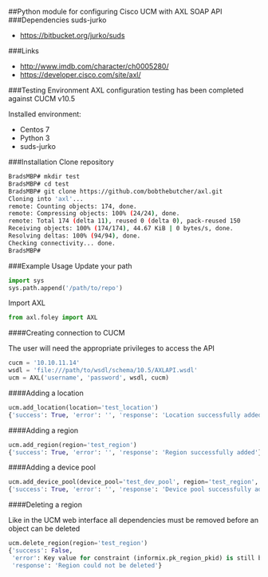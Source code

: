 ##Python module for configuring Cisco UCM with AXL SOAP API
###Dependencies
 suds-jurko
 - https://bitbucket.org/jurko/suds

###Links
 - http://www.imdb.com/character/ch0005280/ 
 - https://developer.cisco.com/site/axl/

###Testing Environment
AXL configuration testing has been completed against CUCM v10.5

Installed environment:
 - Centos 7
 - Python 3
 - suds-jurko

###Installation
Clone repository
```bash
BradsMBP# mkdir test
BradsMBP# cd test
BradsMBP# git clone https://github.com/bobthebutcher/axl.git
Cloning into 'axl'...
remote: Counting objects: 174, done.
remote: Compressing objects: 100% (24/24), done.
remote: Total 174 (delta 11), reused 0 (delta 0), pack-reused 150
Receiving objects: 100% (174/174), 44.67 KiB | 0 bytes/s, done.
Resolving deltas: 100% (94/94), done.
Checking connectivity... done.
BradsMBP#
```

###Example Usage
Update your path
```python
import sys
sys.path.append('/path/to/repo')
```

Import AXL
```python
from axl.foley import AXL
```

####Creating connection to CUCM

The user will need the appropriate privileges to access the API
```python
cucm = '10.10.11.14'
wsdl = 'file:///path/to/wsdl/schema/10.5/AXLAPI.wsdl'
ucm = AXL('username', 'password', wsdl, cucm)
```

####Adding a location
```python
ucm.add_location(location='test_location')
{'success': True, 'error': '', 'response': 'Location successfully added'}
```

####Adding a region
```python
ucm.add_region(region='test_region')
{'success': True, 'error': '', 'response': 'Region successfully added'}
```

####Adding a device pool
```python
ucm.add_device_pool(device_pool='test_dev_pool', region='test_region', location='test_location')
{'success': True, 'error': '', 'response': 'Device pool successfully added'}
```

####Deleting a region

Like in the UCM web interface all dependencies must be removed before an object can be deleted
```python
ucm.delete_region(region='test_region')
{'success': False,
 'error': Key value for constraint (informix.pk_region_pkid) is still being referenced.,
 'response': 'Region could not be deleted'}
```
